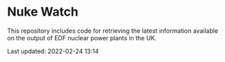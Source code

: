 # Nuke Watch

This repository includes code for retrieving the latest information available on the output of EDF nuclear power plants in the UK.

Last updated: 2022-02-24 13:14